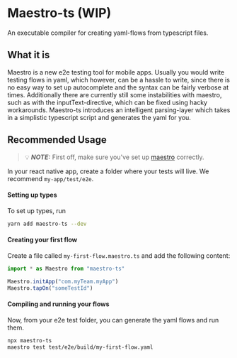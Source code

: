 # Maestro-ts (WIP)

An executable compiler for creating yaml-flows from typescript files.

## What it is

Maestro is a new e2e testing tool for mobile apps. Usually you would write testing flows in yaml, which however, can be a hassle to write, since there is no easy way to set up autocomplete and the syntax can be fairly verbose at times. Additionally there are currently still some instabilities with maestro, such as with the inputText-directive, which can be fixed using hacky workarounds. Maestro-ts introduces an intelligent parsing-layer which takes in a simplistic typescript script and generates the yaml for you.

## Recommended Usage

> 💡 **_NOTE:_** First off, make sure you've set up [maestro](https://maestro.mobile.dev/) correctly.

In your react native app, create a folder where your tests will live.
We recommend `my-app/test/e2e`.

#### Setting up types

To set up types, run

```sh
yarn add maestro-ts --dev
```

#### Creating your first flow

Create a file called `my-first-flow.maestro.ts` and add the following content:

```ts
import * as Maestro from "maestro-ts"

Maestro.initApp("com.myTeam.myApp")
Maestro.tapOn("someTestId")
```

#### Compiling and running your flows

Now, from your e2e test folder, you can generate the yaml flows and run them.

```sh
npx maestro-ts
maestro test test/e2e/build/my-first-flow.yaml
```
